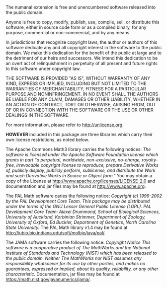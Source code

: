 The numanal extension is free and unencumbered software released into the public domain.

Anyone is free to copy, modify, publish, use, compile, sell, or
distribute this software, either in source code form or as a compiled
binary, for any purpose, commercial or non-commercial, and by any
means.

In jurisdictions that recognize copyright laws, the author or authors
of this software dedicate any and all copyright interest in the
software to the public domain. We make this dedication for the benefit
of the public at large and to the detriment of our heirs and
successors. We intend this dedication to be an overt act of
relinquishment in perpetuity of all present and future rights to this
software under copyright law.

THE SOFTWARE IS PROVIDED "AS IS", WITHOUT WARRANTY OF ANY KIND,
EXPRESS OR IMPLIED, INCLUDING BUT NOT LIMITED TO THE WARRANTIES OF
MERCHANTABILITY, FITNESS FOR A PARTICULAR PURPOSE AND NONINFRINGEMENT.
IN NO EVENT SHALL THE AUTHORS BE LIABLE FOR ANY CLAIM, DAMAGES OR
OTHER LIABILITY, WHETHER IN AN ACTION OF CONTRACT, TORT OR OTHERWISE,
ARISING FROM, OUT OF OR IN CONNECTION WITH THE SOFTWARE OR THE USE OR
OTHER DEALINGS IN THE SOFTWARE.

For more information, please refer to <http://unlicense.org>.

**HOWEVER** included in this package are three libraries which carry their own license restrictions, as noted below.

  The Apache Commons Math3 library carries the following notices: _The software is licensed under the Apache Software Foundation license which grants in part "a perpetual, worldwide, non-exclusive, no-charge, royalty-free, irrevocable copyright license to reproduce, prepare Derivative Works of, publicly display, publicly perform, sublicense, and distribute the Work  and such Derivative Works in Source or Object form."_ You may obtain a copy of the License at http://www.apache.org/licenses/LICENSE-2.0 and documentation and jar files may be found at http://www.apache.org.
  
  The PAL Math software caries the following notice: _Copyright (c) 1999-2002 by the PAL Development Core Team.  This package may be distributed under the terms of the GNU Lesser General Public License (LGPL).  PAL Development Core Team: Alexei Drummond, School of Biological Sciences, University of Auckland, Korbinian Strimmer, Department of Zoology, University of Oxford, Ed Buckler, Department of Genetics, North Carolina State University._ The PAL Math library v1.4 may be found at http://iubio.bio.indiana.edu/soft/molbio/java/pal/.  
  
  The JAMA software carries the following notice: _Copyright Notice This software is a cooperative product of The MathWorks and the National Institute of Standards and Technology (NIST) which has been released to the public domain. Neither The MathWorks nor NIST assumes any responsibility whatsoever for its use by other parties, and makes no guarantees, expressed or implied, about its quality, reliability, or any other characteristic._  Documentation, jar files may be found at https://math.nist.gov/javanumerics/jama/.


